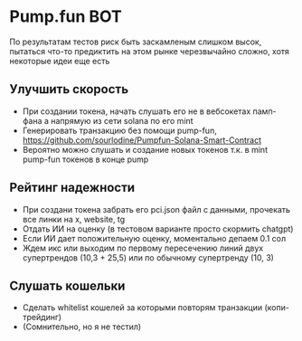 # Pump.fun BOT

По результатам тестов риск быть заскамленым слишком высок, пытаться что-то предиктить на этом рынке черезвычайно сложно, хотя некоторые идеи еще есть

## Улучшить скорость

- При создании токена, начать слушать его не в вебсокетах памп-фана а напрямую из сети solana по его mint
- Генерировать транзакцию без помощи pump-fun, <https://github.com/sourlodine/Pumpfun-Solana-Smart-Contract>
- Вероятно можно слушать и создание новых токенов т.к. в mint pump-fun токенов в конце pump

## Рейтинг надежности

- При создани токена забрать его pci.json файл с данными, прочекать все линки на x, website, tg
- Отдать ИИ на оценку (в тестовом варианте просто скормить chatgpt)
- Если ИИ дает положительную оценку, моментально депаем 0.1 сол
- Ждем икс или выходим по первому пересечению линий двух супертрендов (10,3 + 25,5) или по обычному супертренду (10, 3)

## Слушать кошельки

- Сделать whitelist кошелей за которыми повторям транзакции (копи-трейдинг)
- (Сомнительно, но я не тестил)
